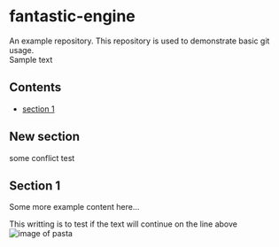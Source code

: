 # fantastic-engine
An example repository. This repository is used to demonstrate basic git usage.  
Sample text 


## Contents
* [section 1](#section-1)

## New section
some conflict test

## Section 1
Some more example content here...

This writting is to test if the text will continue on the line above
![image of pasta](https://www.budgetbytes.com/wp-content/uploads/2013/07/Creamy-Tomato-Spinach-Pasta-close.jpg)
